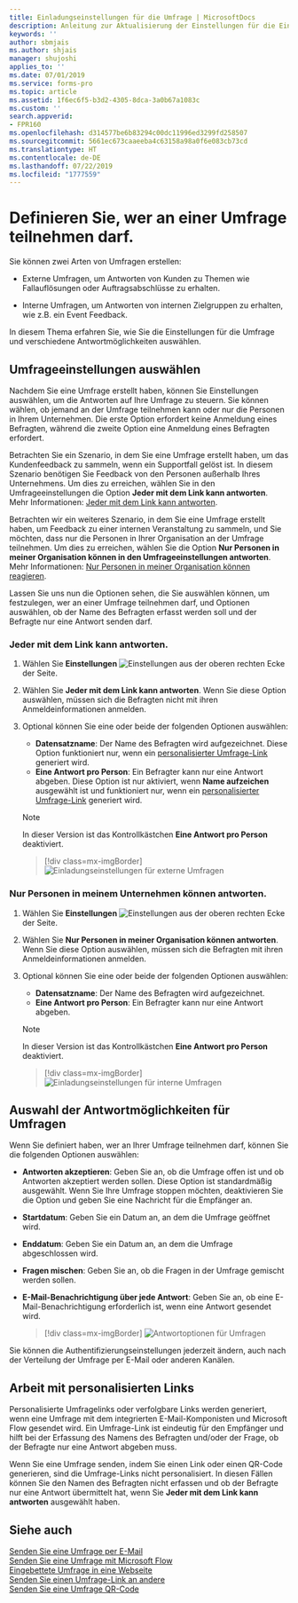 ```yaml
---
title: Einladungseinstellungen für die Umfrage | MicrosoftDocs
description: Anleitung zur Aktualisierung der Einstellungen für die Einladung zur Umfrage unter Microsoft Forms Pro.
keywords: ''
author: sbmjais
ms.author: shjais
manager: shujoshi
applies_to: ''
ms.date: 07/01/2019
ms.service: forms-pro
ms.topic: article
ms.assetid: 1f6ec6f5-b3d2-4305-8dca-3a0b67a1083c
ms.custom: ''
search.appverid:
- FPR160
ms.openlocfilehash: d314577be6b83294c00dc11996ed3299fd258507
ms.sourcegitcommit: 5661ec673caaeeba4c63158a98a0f6e083cb73cd
ms.translationtype: HT
ms.contentlocale: de-DE
ms.lasthandoff: 07/22/2019
ms.locfileid: "1777559"
---
```

# <a name="define-who-can-respond-to-a-survey"></a>Definieren Sie, wer an einer Umfrage teilnehmen darf. 



Sie können zwei Arten von Umfragen erstellen:

-   Externe Umfragen, um Antworten von Kunden zu Themen wie Fallauflösungen oder Auftragsabschlüsse zu erhalten.

-   Interne Umfragen, um Antworten von internen Zielgruppen zu erhalten, wie z.B. ein Event Feedback.

In diesem Thema erfahren Sie, wie Sie die Einstellungen für die Umfrage und verschiedene Antwortmöglichkeiten auswählen.

## <a name="select-survey-settings"></a>Umfrageeinstellungen auswählen

Nachdem Sie eine Umfrage erstellt haben, können Sie Einstellungen auswählen, um die Antworten auf Ihre Umfrage zu steuern. Sie können wählen, ob jemand an der Umfrage teilnehmen kann oder nur die Personen in Ihrem Unternehmen. Die erste Option erfordert keine Anmeldung eines Befragten, während die zweite Option eine Anmeldung eines Befragten erfordert.

Betrachten Sie ein Szenario, in dem Sie eine Umfrage erstellt haben, um das Kundenfeedback zu sammeln, wenn ein Supportfall gelöst ist. In diesem Szenario benötigen Sie Feedback von den Personen außerhalb Ihres Unternehmens. Um dies zu erreichen, wählen Sie in den Umfrageeinstellungen die Option **Jeder mit dem Link kann antworten**. Mehr Informationen: [Jeder mit dem Link kann antworten](#anyone-with-the-link-can-respond).

Betrachten wir ein weiteres Szenario, in dem Sie eine Umfrage erstellt haben, um Feedback zu einer internen Veranstaltung zu sammeln, und Sie möchten, dass nur die Personen in Ihrer Organisation an der Umfrage teilnehmen. Um dies zu erreichen, wählen Sie die Option **Nur Personen in meiner Organisation können in den Umfrageeinstellungen antworten**. Mehr Informationen: [Nur Personen in meiner Organisation können reagieren](#only-people-in-my-organization-can-respond).

Lassen Sie uns nun die Optionen sehen, die Sie auswählen können, um festzulegen, wer an einer Umfrage teilnehmen darf, und Optionen auswählen, ob der Name des Befragten erfasst werden soll und der Befragte nur eine Antwort senden darf.

### <a name="anyone-with-the-link-can-respond"></a>Jeder mit dem Link kann antworten.

1. Wählen Sie **Einstellungen** ![Einstellungen](media/settings-icon.png "Einstellungen") aus der oberen rechten Ecke der Seite.
2. Wählen Sie **Jeder mit dem Link kann antworten**. Wenn Sie diese Option auswählen, müssen sich die Befragten nicht mit ihren Anmeldeinformationen anmelden.
3. Optional können Sie eine oder beide der folgenden Optionen auswählen:
    - **Datensatzname**: Der Name des Befragten wird aufgezeichnet. Diese Option funktioniert nur, wenn ein [personalisierter Umfrage-Link](#work-with-personalized-links) generiert wird.
    - **Eine Antwort pro Person**: Ein Befragter kann nur eine Antwort abgeben. Diese Option ist nur aktiviert, wenn **Name aufzeichen** ausgewählt ist und funktioniert nur, wenn ein [personalisierter Umfrage-Link](#work-with-personalized-links) generiert wird.
    
    > [!NOTE]
    > In dieser Version ist das Kontrollkästchen **Eine Antwort pro Person** deaktiviert. 

    > [!div class=mx-imgBorder]
    > ![Einladungseinstellungen für externe Umfragen](media/invite-settings-external.png "Einladungseinstellungen für externe Umfragen")

### <a name="only-people-in-my-organization-can-respond"></a>Nur Personen in meinem Unternehmen können antworten.

1. Wählen Sie **Einstellungen** ![Einstellungen](media/settings-icon.png "Einstellungen") aus der oberen rechten Ecke der Seite.
2. Wählen Sie **Nur Personen in meiner Organisation können antworten**. Wenn Sie diese Option auswählen, müssen sich die Befragten mit ihren Anmeldeinformationen anmelden. 
3. Optional können Sie eine oder beide der folgenden Optionen auswählen:
    - **Datensatzname**: Der Name des Befragten wird aufgezeichnet.
    - **Eine Antwort pro Person**: Ein Befragter kann nur eine Antwort abgeben.
    
    > [!NOTE]
    > In dieser Version ist das Kontrollkästchen **Eine Antwort pro Person** deaktiviert. 

    > [!div class=mx-imgBorder]
    > ![Einladungseinstellungen für interne Umfragen](media/invite-settings-internal.png "Einladungseinstellungen für interne Umfragen")

## <a name="select-survey-response-options"></a>Auswahl der Antwortmöglichkeiten für Umfragen

Wenn Sie definiert haben, wer an Ihrer Umfrage teilnehmen darf, können Sie die folgenden Optionen auswählen:

- **Antworten akzeptieren**: Geben Sie an, ob die Umfrage offen ist und ob Antworten akzeptiert werden sollen. Diese Option ist standardmäßig ausgewählt. Wenn Sie Ihre Umfrage stoppen möchten, deaktivieren Sie die Option und geben Sie eine Nachricht für die Empfänger an.
- **Startdatum**: Geben Sie ein Datum an, an dem die Umfrage geöffnet wird. 
- **Enddatum**: Geben Sie ein Datum an, an dem die Umfrage abgeschlossen wird.
- **Fragen mischen**: Geben Sie an, ob die Fragen in der Umfrage gemischt werden sollen.
- **E-Mail-Benachrichtigung über jede Antwort**: Geben Sie an, ob eine E-Mail-Benachrichtigung erforderlich ist, wenn eine Antwort gesendet wird.

    > [!div class=mx-imgBorder]
    > ![Antwortoptionen für Umfragen](media/invite-settings-options.png "Antwortoptionen für Umfragen")

Sie können die Authentifizierungseinstellungen jederzeit ändern, auch nach der Verteilung der Umfrage per E-Mail oder anderen Kanälen.

## <a name="work-with-personalized-links"></a>Arbeit mit personalisierten Links

Personalisierte Umfragelinks oder verfolgbare Links werden generiert, wenn eine Umfrage mit dem integrierten E-Mail-Komponisten und Microsoft Flow gesendet wird. Ein Umfrage-Link ist eindeutig für den Empfänger und hilft bei der Erfassung des Namens des Befragten und/oder der Frage, ob der Befragte nur eine Antwort abgeben muss.

Wenn Sie eine Umfrage senden, indem Sie einen Link oder einen QR-Code generieren, sind die Umfrage-Links nicht personalisiert. In diesen Fällen können Sie den Namen des Befragten nicht erfassen und ob der Befragte nur eine Antwort übermittelt hat, wenn Sie **Jeder mit dem Link kann antworten** ausgewählt haben.

## <a name="see-also"></a>Siehe auch

[Senden Sie eine Umfrage per E-Mail](send-survey-email.md)<br>
[Senden Sie eine Umfrage mit Microsoft Flow](send-survey-microsoft-flow.md)<br>
[Eingebettete Umfrage in eine Webseite](embed-web-page.md)<br>
[Senden Sie einen Umfrage-Link an andere](send-survey-link.md)<br>
[Senden Sie eine Umfrage QR-Code](send-survey-qrcode.md)
